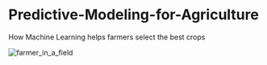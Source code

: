 # Predictive-Modeling-for-Agriculture

How Machine Learning helps farmers select the best crops





![farmer_in_a_field](https://github.com/insafhamdi/Predictive-Modeling-for-Agriculture/assets/114315751/6f387a47-0864-4802-a6fd-b056ae2b6bbc)
